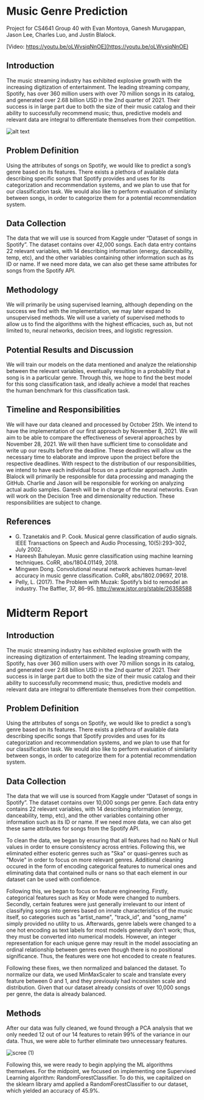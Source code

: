 # Music Genre Prediction 

Project for CS4641 Group 40 with Evan Montoya, Ganesh Murugappan, Jason Lee, Charles Luo, and Justin Blalock.

[Video: https://youtu.be/oLWvsiqNnOE](https://youtu.be/oLWvsiqNnOE)

## Introduction
The music streaming industry has exhibited explosive growth with the increasing digitization of entertainment. The leading streaming company, Spotify, has over 360 million users with over 70 million songs in its catalog, and generated over 2.68 billion USD in the 2nd quarter of 2021. Their success is in large part due to both the size of their music catalog and their ability to successfully recommend music; thus, predictive models and relevant data are integral to differentiate themselves from their competition.  

![alt text](https://community.spotify.com/t5/image/serverpage/image-id/76675iC6C745482E249B17/image-size/medium?v=v2&px=400)

## Problem Definition
Using the attributes of songs on Spotify, we would like to predict a song’s genre based on its features. There exists a plethora of available data describing specific songs that Spotify provides and uses for its categorization and recommendation systems, and we plan to use that for our classification task. We would also like to perform evaluation of similarity between songs, in order to categorize them for a potential recommendation system.

## Data Collection
The data that we will use is sourced from Kaggle under “Dataset of songs in Spotify”. The dataset contains over 42,000 songs. Each data entry contains 22 relevant variables, with 14 describing information (energy, danceability, temp, etc), and the other variables containing other information such as its ID or name. If we need more data, we can also get these same attributes for songs from the Spotify API.

## Methodology
We will primarily be using supervised learning, although depending on the success we find with the implementation, we may later expand to unsupervised methods. We will use a variety of supervised methods to allow us to find the algorithms with the highest efficacies, such as, but not limited to, neural networks, decision trees, and logistic regression.

## Potential Results and Discussion
We will train our models on the data mentioned and analyze the relationship between the relevant variables, eventually resulting in a probability that a song is in a particular genre. Through this, we hope to find the best model for this song classification task, and ideally achieve a model that reaches the human benchmark for this classification task.

## Timeline and Responsibilities
We will have our data cleaned and processed by October 25th. We intend to have the implementation of our first approach by November 8, 2021. We will aim to be able to compare the effectiveness of several approaches by November 28, 2021. We will then have sufficient time to consolidate and write up our results before the deadline. These deadlines will allow us the necessary time to elaborate and improve upon the project before the respective deadlines. With respect to the distribution of our responsibilities, we intend to have each individual focus on a particular approach. Justin Blalock will primarily be responsible for data processing and managing the GitHub. Charlie and Jason will be responsible for working on analyzing actual audio samples. Ganesh will be in charge of the neural networks. Evan will work on the Decision Tree and dimensionality reduction. These responsibilities are subject to change.

## References
- G. Tzanetakis and P. Cook. Musical genre classification of audio signals. IEEE Transactions on Speech and Audio Processing, 10(5):293–302, July 2002.
- Hareesh Bahuleyan. Music genre classification using machine learning techniques. CoRR, abs/1804.01149, 2018. 
- Mingwen Dong. Convolutional neural network achieves human-level accuracy in music genre classification. CoRR, abs/1802.09697, 2018. 
- Pelly, L. (2017). The Problem with Muzak: Spotify’s bid to remodel an industry. The Baffler, 37, 86–95. http://www.jstor.org/stable/26358588

# Midterm Report
## Introduction
The music streaming industry has exhibited explosive growth with the increasing digitization of entertainment. The leading streaming company, Spotify, has over 360 million users with over 70 million songs in its catalog, and generated over 2.68 billion USD in the 2nd quarter of 2021. Their success is in large part due to both the size of their music catalog and their ability to successfully recommend music; thus, predictive models and relevant data are integral to differentiate themselves from their competition.  

## Problem Definition
Using the attributes of songs on Spotify, we would like to predict a song’s genre based on its features. There exists a plethora of available data describing specific songs that Spotify provides and uses for its categorization and recommendation systems, and we plan to use that for our classification task. We would also like to perform evaluation of similarity between songs, in order to categorize them for a potential recommendation system.

## Data Collection
The data that we will use is sourced from Kaggle under “Dataset of songs in Spotify”. The dataset contains over 10,000 songs per genre. Each data entry contains 22 relevant variables, with 14 describing information (energy, danceability, temp, etc), and the other variables containing other information such as its ID or name. If we need more data, we can also get these same attributes for songs from the Spotify API.

To clean the data, we began by ensuring that all features had no NaN or Null values in order to ensure consistency across entries. Following this, we eliminated either esoteric genres such as "Ska" or quasi-genres such as "Movie" in order to focus on more relevant genres. Additional cleaning occured in the form of encoding categorical features to numerical ones and eliminating data that contained nulls or nans so that each element in our dataset can be used with confidence. 

Following this, we began to focus on feature engineering. Firstly, categorical features such as Key or Mode were changed to numbers. Secondly, certain features were just generally irrelevant to our intent of classifying songs into genres based on innate characteristics of the music itself, so categories such as "artist_name", "track_id", and "song_name" simply provided no utility to us. Afterwards, genre labels were changed to a one hot encoding as text labels for most models generally don't work; thus, they must be converted into numerical models. However, an integer representation for each unique genre may result in the model associating an ordinal relationship between genres even though there is no positional significance. Thus, the features were one hot encoded to create n features.

Following these fixes, we then normalized and balanced the dataset. To normalize our data, we used MinMaxScaler to scale and translate every feature between 0 and 1, and they previously had inconsisten scale and distribution. Given that our dataset already consists of over 10,000 songs per genre, the data is already balanced.

## Methods
After our data was fully cleaned, we found through a PCA analysis that we only needed 12 out of our 14 features to retain 99% of the variance in our data. Thus, we were able to further eliminate two unnecessary features.

![scree (1)](https://user-images.githubusercontent.com/52206987/142089842-aba671d9-b6b4-4809-9268-a90d47384b2f.jpeg)

Following this, we were ready to begin applying the ML algorithms themselves. For the midpoint, we focused on implementing one Supervised Learning algorithm: RandomForestClassifier. To do this, we capitalized on the sklearn library amd applied a RandomForestClassifier to our dataset, which yielded an accuracy of 45.9%.

